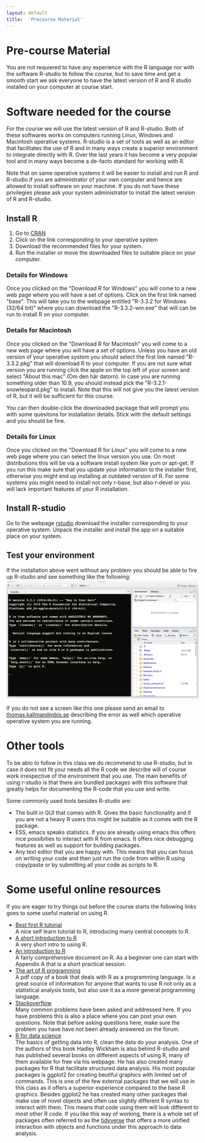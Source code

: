 ```yaml
---
layout: default
title:  'Precourse Material'
---
```


# Pre-course Material

You are not requiered to have any experience with the R language nor
with the software R-studio to follow the course, but to save time and
get a smooth start we ask everyone to have the latest version of R and
R studio installed on your computer at course start.

# Software needed for the course

For the course we will use the latest version of R and R-studio. Both
of these softwares works on computers running Linux, Windows and
Macintosh operative systems. R-studio is a set of tools as well as an
editor that facilitates the use of R and in many ways create a
superior environment to integrate directly with R. Over the last years
it has become a very popular tool and in many ways become a de-facto
standard for working with R.

Note that on same operative systems it will be easier to install and
run R and R-studio if you are administrator of your own computer and
hence are allowed to install software on your machine. If you do not
have these privilegies please ask your system administrator to install
the latest version of R and R-studio.

## Install R

1.  Go to [CRAN](https://cran.rstudio.com)
2.  Click on the link corresponding to your operative system
3.  Download the recommended files for your system.
4.  Run the installer or move the downloaded files to suitable place on
    your computer.

### Details for Windows

Once you clicked on the "Download R for Windows" you will come to a
new web page where you will have a set of options. Click on the first
link named "base". This will take you to the webpage entitled "R-3.3.2
for Windows (32/64 bit)" where you can download the "R-3.3.2-win.exe"
that will can be run to install R on your computer.

### Details for Macintosh

Once you clicked on the "Download R for Macintosh" you will come to a
new web page where you will have a set of options. Unless you have an
old version of your operative system you should select the first link
named "R-3.3.2.pkg" that will download R to your computer. If you are
not sure what version you are running click the apple on the top left
of your screen and select "About this mac" (Om den här datorn). In
case you are running something older than 10.9, you should instead
pick the "R-3.2.1-snowleopard.pkg" to install. Note that this will not
give you the latest version of R, but it will be sufficient for this
course. 

You can then double-click the downloaded package that will prompt you
with some quesitons for installation details. Stick with the default
settings and you should be fine.

### Details for Linux

Once you clicked on the "Download R for Linux" you will come to a
new web page where you can select the linux version you use. On most
distributions this will be via a software install system like yum or
apt-get. If you run this make sure that you update your information to
the installer first, otherwise you might end up installing at outdated
version of R. For some systems you might need to install not only
r-base, but also r-devel or you will lack important features of your R
installation. 

## Install R-studio

Go to the webpage [rstudio](https://www.rstudio.com/products/rstudio/download/) download the installer corresponding to your
operative system. Unpack the installer and install the app on a
suitable place on your system.

## Test your environment

If the installation above went without any problem you should be able
to fire up R-studio and see something like the following:
![img](files/R-studio.png)

If you do not see a screen like this one please send an email to
thomas.kallman@nbis.se describing the error as well which operative operative
system you are running.

# Other tools

To be ablo to follow in this class we do recommend to use R-studio,
but in case it does not fit your needs all the R code we describe will
of course work irrespective of the environment that you use. The main
benefits of using r-studio is that there are bundled packages with
this software that greatly helps for documenting the R-code that you
use and write.

Some commonly used tools besides R-studio are:

-   The built in GUI that comes with R.
    Gives the basic functionality and if you are not a heavy R users
    this might be suitable as it comes with the R package.
-   ESS, emacs speaks statistics. If you are already using emacs this
    offers nice possibities to interact with R from emacs. It offers
    nice debugging features as well as support for building packages.
-   Any text editor that you are happy with. This means that you can focus on
    writing your code and then just run the code from within R using
    copy/paste or by submitting all your code as scripts to R.

# Some useful online resources

If you are eager to try things out before the course starts the
following links goes to some useful material on using R.

- [Best first R tutorial](https://www.nceas.ucsb.edu/files/scicomp/Dloads/RProgramming/BestFirstRTutorial.pdf)  
  A nice self learn tutorial to R, introducing many central concepts to R.
- [A short introduction to R](https://cran.r-project.org/doc/contrib/Torfs+Brauer-Short-R-Intro.pdf)  
  A very short intro to using R.
- [An introduction to R](https://cran.r-project.org/doc/manuals/r-release/R-intro.html)  
	A fairly comprehensive document on R. As a beginner one can start
  with Appendix A that is a short practical session. 
- [The art of R programming](http://heather.cs.ucdavis.edu/~matloff/132/NSPpart.pdf)  
  A pdf copy of a book that deals with R as a programming
  language. Is a great source of information for anyone that wants to
  use R not only as a statistical analysis tools, but also use it as a
  more general programming language.
- [Stackoverflow](http://stackoverflow.com)  
  Many common problems have been asked and addressed here. If you have
  problems this is also a place where you can post your own questions. Note
  that before asking questions here, make sure the problem you have
  have not been already answered on the forum.
- [R for data science](http://r4ds.had.co.nz)  
  The basics of getting data into R, clean the data do your
  analysis. One of the authors of this book Hadley Wickham is also
  behind R-studio and has published several books on different aspects
  of using R, many of them available for free via his webpage. He has
  also created many packages for R that facilitate structured data
  analysis. His most popular packages is ggplot2 for creating beutiful
  graphics with limited set of commands. This is one of the few
  external packages that we will use in this class as it offers a
  superior experience compared to the base R graphics. Besides ggplot2
  he has created many other packages that make use of novel objects
  and often use slightly different R syntax to interact with
  them. This means that code using them will look different to most
  other R code. If you like this way of working, there is a  whole set
  of packages often referred to as the
  [tidyverse](https://blog.rstudio.org/2016/09/15/tidyverse-1-0-0/)
  that offers a more unified interaction with objects and functions
  under this approach to data analysis.
